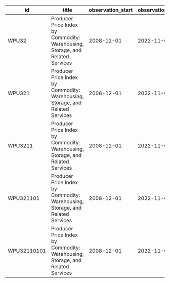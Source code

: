 | id          | title                                                                         | observation_start   | observation_end   |
|-------------|-------------------------------------------------------------------------------|---------------------|-------------------|
| WPU32       | Producer Price Index by Commodity: Warehousing, Storage, and Related Services | 2008-12-01          | 2022-11-01        |
| WPU321      | Producer Price Index by Commodity: Warehousing, Storage, and Related Services | 2008-12-01          | 2022-11-01        |
| WPU3211     | Producer Price Index by Commodity: Warehousing, Storage, and Related Services | 2008-12-01          | 2022-11-01        |
| WPU321101   | Producer Price Index by Commodity: Warehousing, Storage, and Related Services | 2008-12-01          | 2022-11-01        |
| WPU32110101 | Producer Price Index by Commodity: Warehousing, Storage, and Related Services | 2008-12-01          | 2022-11-01        |